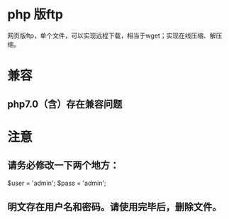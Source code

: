 # php 版ftp
网页版ftp，单个文件，可以实现远程下载，相当于wget；实现在线压缩、解压缩。

# 兼容
## php7.0（含）存在兼容问题

# 注意

## 请务必修改一下两个地方：

$user = 'admin';
$pass = 'admin';

## 明文存在用户名和密码。请使用完毕后，删除文件。

